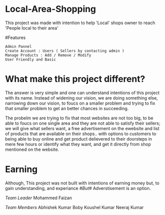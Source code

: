 # Local-Area-Shopping

This project was made with intention to help 'Local' shops owner to reach 'People local to their area'

#Features

    Admin Pannel
    Create Account : Users ( Sellers by contacting admin )
    Manage Products : Add / Remove / Modify
    User Friendly and Basic
   
# What make this project different?
  The answer is very simple and one can understand intentions of this project with its name.
  Instead of widening our vision, we are doing something else, narrowing down our vision, to foucs on a smaller problem
  and trying to fix that smaller problem to get an better chances in succeeding.
  
  The probelm we are trying to fix that most websites are not too big, to be able to foucs on one single area
  and they are not able to satisfy their sellers; we will give what sellers want, a free advertisement on the ewebsite and list of products 
  that are available on their shops.. with options to customers to being able to buy online and get product delievered to their doorsteps in mere
  few hours or identify what they want, and get it directly from shop mentioned on the website.
  
# Earning
  Although, This project was not built with intentions of earning money but, to gain understanding, and experiance #*But*# Adverstisement is an option.
  
*Team Leader*
Mohammed Faizan

*Team Members*
Abhishek Kumar Boby
Koushel Kumar
Neeraj Kumar
